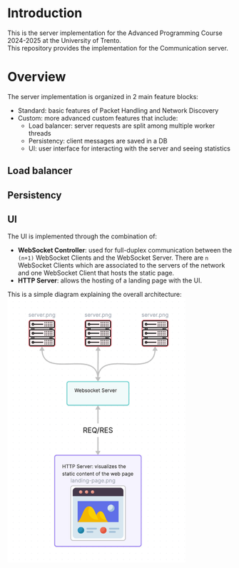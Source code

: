 # Introduction
This is the server implementation for the Advanced Programming Course 2024-2025 at the University of Trento.\
This repository provides the implementation for the Communication server.

# Overview
The server implementation is organized in 2 main feature blocks:

- Standard: basic features of Packet Handling and Network Discovery
- Custom: more advanced custom features that include:
    - Load balancer: server requests are split among multiple worker threads
    - Persistency: client messages are saved in a DB
    - UI: user interface for interacting with the server and seeing statistics

## Load balancer

## Persistency

## UI
The UI is implemented through the combination of:

- **WebSocket Controller**: used for full-duplex communication between the `(n+1)` WebSocket Clients and the WebSocket Server. There are `n` WebSocket Clients which are associated to the servers of the network and one WebSocket Client that hosts the static page.
- **HTTP Server**: allows the hosting of a landing page with the UI.

This is a simple diagram explaining the overall architecture:
<img src="./assets/diagram.png" width="400px"/>